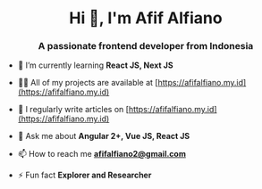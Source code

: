 <h1 align="center">Hi 👋, I'm Afif Alfiano</h1>
<h3 align="center">A passionate frontend developer from Indonesia</h3>

- 🌱 I’m currently learning **React JS, Next JS**

- 👨‍💻 All of my projects are available at [https://afifalfiano.my.id](https://afifalfiano.my.id)

- 📝 I regularly write articles on [https://afifalfiano.my.id](https://afifalfiano.my.id)

- 💬 Ask me about **Angular 2+, Vue JS, React JS**

- 📫 How to reach me **afifalfiano2@gmail.com**

- ⚡ Fun fact **Explorer and Researcher**
